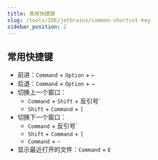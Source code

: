 ```yaml
---
title: 常用快捷键
slug: /tools/IDE/jetbrains/common-shortcut-key
sidebar_position: 2
---
```


## 常用快捷键

- 前进：`Command` + `Option` + `←`
- 后退：`Command` + `Option` + `→`
- 切换上一个窗口：
  - `Command` + `Shift` + 反引号`
  - `Shift` + `Command` + `[`
- 切换下一个窗口：
  - `Command` + 反引号`
  - `Shift` + `Command` + `]`
  - `Command` + `~`
- 显示最近打开的文件：`Command` + `E`